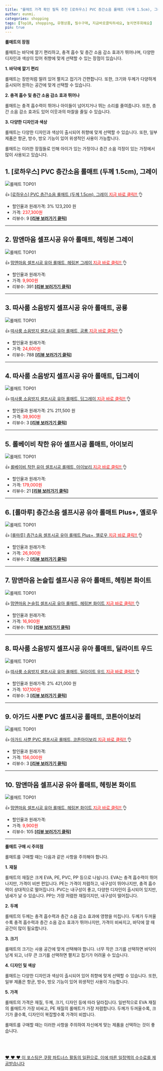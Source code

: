 ```yaml
---
title: "롤매트 가격 확인 필독 추천 [로하우스] PVC 층간소음 롤매트 (두께 1.5cm), 그레이 비교 장점 구매가이드"
author: eunmi.
categories: shopping
tags: [Top10, shopping, 유행상품, 필수구매, 지금바로클릭하세요, 놓치면후회해요]
pin: true
---
```

**롤매트의 장점**

롤매트는 바닥에 깔기 편리하고, 충격 흡수 및 층간 소음 감소 효과가 뛰어나며, 다양한 디자인과 색상이 있어 취향에 맞게 선택할 수 있는 장점이 있습니다.

**1. 바닥에 깔기 편리**

롤매트는 장판처럼 말려 있어 펼치고 접기가 간편합니다. 또한, 크기와 두께가 다양하게 출시되어 원하는 공간에 맞게 선택할 수 있습니다.

**2. 충격 흡수 및 층간 소음 감소 효과 뛰어나**

롤매트는 충격 흡수력이 뛰어나 아이들이 넘어지거나 뛰는 소리를 줄여줍니다. 또한, 층간 소음 감소 효과도 있어 이웃과의 마찰을 줄일 수 있습니다.

**3. 다양한 디자인과 색상**

롤매트는 다양한 디자인과 색상이 출시되어 취향에 맞게 선택할 수 있습니다. 또한, 일부 제품은 항균, 방수, 방오 기능이 있어 위생적인 사용이 가능합니다.

롤매트는 이러한 장점들로 인해 아이가 있는 가정이나 층간 소음 걱정이 있는 가정에서 많이 사용되고 있습니다.

   

## 1. [로하우스] PVC 층간소음 롤매트 (두께 1.5cm), 그레이

![롤매트 TOP01](https://thumbnail7.coupangcdn.com/thumbnails/remote/230x230ex/image/vendor_inventory/c0e6/1196da2076c9af1dc8e9e01a4728b54f06eecb5dfaf0336a01960c9cfabf.jpg)


👍 [[로하우스] PVC 층간소음 롤매트 (두께 1.5cm), 그레이 <font color=red> 지금 바로 클릭!! </font> ](https://link.coupang.com/re/AFFSDP?lptag=AF3617701&subid=GithubCoopas&pageKey=7523778306&traceid=V0-153&itemId=19738734892&vendorItemId=73108755737) 👌 


- 할인율과 원래가격: 3%  123,200   원
- 가격: <span style='color:red'>237,300원</span>
- 리뷰수: 9  [**[리뷰 보러가기 클릭]**](https://link.coupang.com/re/AFFSDP?lptag=AF3617701&subid=GithubCoopas&pageKey=7523778306&traceid=V0-153&itemId=19738734892&vendorItemId=73108755737)

---


   

## 2. 맘앤마음 셀프시공 유아 롤매트, 헤링본 그레이

![롤매트 TOP01](https://thumbnail9.coupangcdn.com/thumbnails/remote/230x230ex/image/rs_quotation_api/x06wuwzy/459c3ca3217546f9a11b452aafc1c3ac.jpg)


👍 [맘앤마음 셀프시공 유아 롤매트, 헤링본 그레이 <font color=red> 지금 바로 클릭!! </font> ](https://link.coupang.com/re/AFFSDP?lptag=AF3617701&subid=GithubCoopas&pageKey=7660179951&traceid=V0-153&itemId=8858012078&vendorItemId=76144758146) 👌 


- 할인율과 원래가격: 
- 가격: <span style='color:red'>9,900원</span>
- 리뷰수: 391  [**[리뷰 보러가기 클릭]**](https://link.coupang.com/re/AFFSDP?lptag=AF3617701&subid=GithubCoopas&pageKey=7660179951&traceid=V0-153&itemId=8858012078&vendorItemId=76144758146)

---


   

## 3. 따사룸 소음방지 셀프시공 유아 롤매트, 공룡

![롤매트 TOP01](https://thumbnail9.coupangcdn.com/thumbnails/remote/230x230ex/image/retail/images/2646814276260433-8c22a950-3293-4065-b629-8f83f18d0da7.jpg)


👍 [따사룸 소음방지 셀프시공 유아 롤매트, 공룡 <font color=red> 지금 바로 클릭!! </font> ](https://link.coupang.com/re/AFFSDP?lptag=AF3617701&subid=GithubCoopas&pageKey=6714158953&traceid=V0-153&itemId=15606049570&vendorItemId=82824305140) 👌 


- 할인율과 원래가격: 
- 가격: <span style='color:red'>24,600원</span>
- 리뷰수: 788  [**[리뷰 보러가기 클릭]**](https://link.coupang.com/re/AFFSDP?lptag=AF3617701&subid=GithubCoopas&pageKey=6714158953&traceid=V0-153&itemId=15606049570&vendorItemId=82824305140)

---


   

## 4. 따사룸 소음방지 셀프시공 유아 롤매트, 딥그레이

![롤매트 TOP01](https://thumbnail8.coupangcdn.com/thumbnails/remote/230x230ex/image/retail/images/195676030383859-47db7c5d-8abe-4941-bc01-75441bf2606e.jpg)


👍 [따사룸 소음방지 셀프시공 유아 롤매트, 딥그레이 <font color=red> 지금 바로 클릭!! </font> ](https://link.coupang.com/re/AFFSDP?lptag=AF3617701&subid=GithubCoopas&pageKey=6714158953&traceid=V0-153&itemId=15596203248&vendorItemId=82815003830) 👌 


- 할인율과 원래가격: 2%  211,500   원
- 가격: <span style='color:red'>39,900원</span>
- 리뷰수: 3  [**[리뷰 보러가기 클릭]**](https://link.coupang.com/re/AFFSDP?lptag=AF3617701&subid=GithubCoopas&pageKey=6714158953&traceid=V0-153&itemId=15596203248&vendorItemId=82815003830)

---


   

## 5. 롤베이비 착한 유아 셀프시공 롤매트, 아이보리

![롤매트 TOP01](https://thumbnail10.coupangcdn.com/thumbnails/remote/230x230ex/image/retail/images/2022/07/15/11/8/dc345a02-8e34-4773-9b2d-333fb55b7ba6.jpg)


👍 [롤베이비 착한 유아 셀프시공 롤매트, 아이보리 <font color=red> 지금 바로 클릭!! </font> ](https://link.coupang.com/re/AFFSDP?lptag=AF3617701&subid=GithubCoopas&pageKey=6530360579&traceid=V0-153&itemId=15207103697&vendorItemId=82428178772) 👌 


- 할인율과 원래가격: 
- 가격: <span style='color:red'>179,000원</span>
- 리뷰수: 21  [**[리뷰 보러가기 클릭]**](https://link.coupang.com/re/AFFSDP?lptag=AF3617701&subid=GithubCoopas&pageKey=6530360579&traceid=V0-153&itemId=15207103697&vendorItemId=82428178772)

---


   

## 6. [롤마루] 층간소음 셀프시공 유아 롤매트 Plus+, 옐로우

![롤매트 TOP01](https://thumbnail8.coupangcdn.com/thumbnails/remote/230x230ex/image/vendor_inventory/57bb/06878bb7b5ef33a7a81052ff47648fbb2ec59af44a631762045d0bdf8751.jpg)


👍 [[롤마루] 층간소음 셀프시공 유아 롤매트 Plus+, 옐로우 <font color=red> 지금 바로 클릭!! </font> ](https://link.coupang.com/re/AFFSDP?lptag=AF3617701&subid=GithubCoopas&pageKey=7311044096&traceid=V0-153&itemId=18729737342&vendorItemId=84103659337) 👌 


- 할인율과 원래가격: 
- 가격: <span style='color:red'>26,900원</span>
- 리뷰수: 2  [**[리뷰 보러가기 클릭]**](https://link.coupang.com/re/AFFSDP?lptag=AF3617701&subid=GithubCoopas&pageKey=7311044096&traceid=V0-153&itemId=18729737342&vendorItemId=84103659337)

---


   

## 7. 맘앤마음 논슬립 셀프시공 유아 롤매트, 헤링본 화이트

![롤매트 TOP01](https://thumbnail7.coupangcdn.com/thumbnails/remote/230x230ex/image/retail/images/1636778929065868-632ed6ee-90c8-43a5-a17f-919372d6ec28.jpg)


👍 [맘앤마음 논슬립 셀프시공 유아 롤매트, 헤링본 화이트 <font color=red> 지금 바로 클릭!! </font> ](https://link.coupang.com/re/AFFSDP?lptag=AF3617701&subid=GithubCoopas&pageKey=5568064531&traceid=V0-153&itemId=5497663467&vendorItemId=72797295841) 👌 


- 할인율과 원래가격: 
- 가격: <span style='color:red'>16,900원</span>
- 리뷰수: 110  [**[리뷰 보러가기 클릭]**](https://link.coupang.com/re/AFFSDP?lptag=AF3617701&subid=GithubCoopas&pageKey=5568064531&traceid=V0-153&itemId=5497663467&vendorItemId=72797295841)

---


   

## 8. 따사룸 소음방지 셀프시공 유아 롤매트, 딜라이트 우드

![롤매트 TOP01](https://thumbnail10.coupangcdn.com/thumbnails/remote/230x230ex/image/retail/images/195832314514665-625f3cc7-2759-4106-aac4-84ad762459a1.jpg)


👍 [따사룸 소음방지 셀프시공 유아 롤매트, 딜라이트 우드 <font color=red> 지금 바로 클릭!! </font> ](https://link.coupang.com/re/AFFSDP?lptag=AF3617701&subid=GithubCoopas&pageKey=6714158953&traceid=V0-153&itemId=15605720247&vendorItemId=82823980146) 👌 


- 할인율과 원래가격: 2%  421,000   원
- 가격: <span style='color:red'>107,100원</span>
- 리뷰수: 3  [**[리뷰 보러가기 클릭]**](https://link.coupang.com/re/AFFSDP?lptag=AF3617701&subid=GithubCoopas&pageKey=6714158953&traceid=V0-153&itemId=15605720247&vendorItemId=82823980146)

---


   

## 9. 아가드 사뿐 PVC 셀프시공 롤매트, 코튼아이보리

![롤매트 TOP01](https://thumbnail10.coupangcdn.com/thumbnails/remote/230x230ex/image/retail/images/1042420164956248-9891cfdf-1c17-4107-9581-6e78abb1521a.jpg)


👍 [아가드 사뿐 PVC 셀프시공 롤매트, 코튼아이보리 <font color=red> 지금 바로 클릭!! </font> ](https://link.coupang.com/re/AFFSDP?lptag=AF3617701&subid=GithubCoopas&pageKey=7057759960&traceid=V0-153&itemId=17489888916&vendorItemId=71200005991) 👌 


- 할인율과 원래가격: 
- 가격: <span style='color:red'>156,000원</span>
- 리뷰수: 3  [**[리뷰 보러가기 클릭]**](https://link.coupang.com/re/AFFSDP?lptag=AF3617701&subid=GithubCoopas&pageKey=7057759960&traceid=V0-153&itemId=17489888916&vendorItemId=71200005991)

---


   

## 10. 맘앤마음 셀프시공 유아 롤매트, 헤링본 화이트

![롤매트 TOP01](https://thumbnail9.coupangcdn.com/thumbnails/remote/230x230ex/image/rs_quotation_api/l6exk52h/349ddb398d884479939472e8366960b1.jpg)


👍 [맘앤마음 셀프시공 유아 롤매트, 헤링본 화이트 <font color=red> 지금 바로 클릭!! </font> ](https://link.coupang.com/re/AFFSDP?lptag=AF3617701&subid=GithubCoopas&pageKey=7660179951&traceid=V0-153&itemId=8858011972&vendorItemId=76144757949) 👌 


- 할인율과 원래가격: 
- 가격: <span style='color:red'>9,900원</span>
- 리뷰수: 105  [**[리뷰 보러가기 클릭]**](https://link.coupang.com/re/AFFSDP?lptag=AF3617701&subid=GithubCoopas&pageKey=7660179951&traceid=V0-153&itemId=8858011972&vendorItemId=76144757949)

---
**롤매트 구매 시 주의점**

롤매트를 구매할 때는 다음과 같은 사항을 주의해야 합니다.

**1. 재질**

롤매트의 재질은 크게 EVA, PE, PVC, PP 등으로 나뉩니다. EVA는 충격 흡수력이 뛰어나지만, 가격이 비싼 편입니다. PE는 가격이 저렴하고, 내구성이 뛰어나지만, 충격 흡수력이 상대적으로 떨어집니다. PVC는 내구성이 좋고, 다양한 디자인이 출시되어 있지만, 냄새가 날 수 있습니다. PP는 가장 저렴한 재질이지만, 내구성이 떨어집니다.

**2. 두께**

롤매트의 두께는 충격 흡수력과 층간 소음 감소 효과에 영향을 미칩니다. 두께가 두꺼울수록 충격 흡수력과 층간 소음 감소 효과가 뛰어나지만, 가격이 비싸지고, 바닥에 깔 때 공간이 많이 필요합니다.

**3. 크기**

롤매트의 크기는 사용 공간에 맞게 선택해야 합니다. 너무 작은 크기를 선택하면 바닥이 남게 되고, 너무 큰 크기를 선택하면 펼치고 접기가 어려울 수 있습니다.

**4. 디자인 및 색상**

롤매트는 다양한 디자인과 색상이 출시되어 있어 취향에 맞게 선택할 수 있습니다. 또한, 일부 제품은 항균, 방수, 방오 기능이 있어 위생적인 사용이 가능합니다.

**5. 가격**

롤매트의 가격은 재질, 두께, 크기, 디자인 등에 따라 달라집니다. 일반적으로 EVA 재질의 롤매트가 가장 비싸고, PE 재질의 롤매트가 가장 저렴합니다. 두께가 두꺼울수록, 크기가 클수록, 디자인이 복잡할수록 가격이 비쌉니다.

롤매트를 구매할 때는 이러한 사항을 주의하여 자신에게 맞는 제품을 선택하는 것이 좋습니다.<br><br><br><br><br> [ ❤ ❤ ❤ 이 포스팅은 쿠팡 파트너스 활동의 일환으로, 이에 따른 일정액의 수수료를 제공받습니다](https://link.coupang.com/a/bcEFyh)